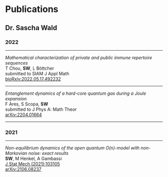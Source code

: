 # Publications
## Dr. Sascha Wald


### 2022
---

*Mathematical characterization of private and public immune repertoire sequences*<br>
T Chou, **SW**, L Böttcher<br>
submitted to SIAM J Appl Math<br>
[bioRxiv:2022.05.17.492232](https://www.biorxiv.org/content/10.1101/2022.05.17.492232v1)

---

*Entanglement dynamics of a hard-core quantum gas during a Joule expansion*<br>
F Ares, S Scopa, **SW**<br>
submitted to J Phys A: Math Theor<br>
[arXiv:2204.01664](https://arxiv.org/abs/2204.01664)

---

### 2021

---

*Non-equilibrium dynamics of the open quantum O(n)-model with non-Markovian noise: exact results*<br>
**SW**, M Henkel, A Gambassi<br>
[J Stat Mech (2021):103105](https://iopscience.iop.org/article/10.1088/1742-5468/ac25f6)<br>
[arXiv:2106.08237](\href{https://arxiv.org/abs/2106.08237)
